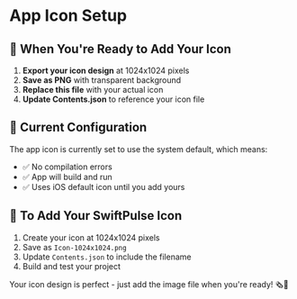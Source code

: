 # App Icon Setup

## 🎨 When You're Ready to Add Your Icon

1. **Export your icon design** at 1024x1024 pixels
2. **Save as PNG** with transparent background
3. **Replace this file** with your actual icon
4. **Update Contents.json** to reference your icon file

## 📱 Current Configuration

The app icon is currently set to use the system default, which means:
- ✅ No compilation errors
- ✅ App will build and run
- ✅ Uses iOS default icon until you add yours

## 🚀 To Add Your SwiftPulse Icon

1. Create your icon at 1024x1024 pixels
2. Save as `Icon-1024x1024.png`
3. Update `Contents.json` to include the filename
4. Build and test your project

Your icon design is perfect - just add the image file when you're ready! 🗞️💓
